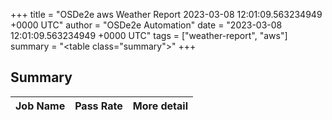 +++
title = "OSDe2e aws Weather Report 2023-03-08 12:01:09.563234949 +0000 UTC"
author = "OSDe2e Automation"
date = "2023-03-08 12:01:09.563234949 +0000 UTC"
tags = ["weather-report", "aws"]
summary = "<table class=\"summary\"></table>"
+++
## Summary

| Job Name | Pass Rate | More detail |
|----------|-----------|-------------|




